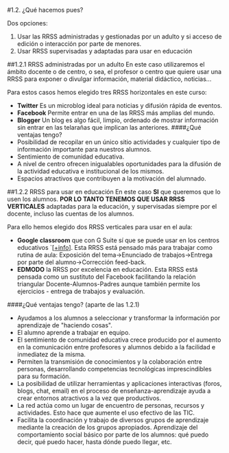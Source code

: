 #1.2. ¿Qué hacemos pues?

Dos opciones:

1. Usar las RRSS administradas y gestionadas por un adulto y si acceso de edición o interacción por parte de menores. 
1. Usar RRSS supervisadas y adaptadas para usar en educación

##1.2.1 RRSS administradas por un adulto
En este caso utilizaremos el ámbito docente o de centro, o sea, el profesor o centro que quiere usar una RRSS para exponer o divulgar información, material didáctico, noticias...

Para estos casos hemos elegido tres RRSS horizontales en este curso:

* **Twitter** Es un microblog ideal para noticias y difusión rápida de eventos.
* **Facebook** Permite entrar en una de las RRSS más amplias del mundo.
* **Blogger** Un blog es algo fácil, limpio, ordenado de mostrar información sin entrar en las telarañas que implican las anteriores.
####¿Qué ventajas tengo?
* Posibilidad de recopilar en un único sitio actividades y cualquier tipo de información importante para nuestros alumnos.
* Sentimiento de comunidad educativa.
* A nivel de centro ofrecen inigualables oportunidades para la difusión de la actividad educativa e institucional de los mismos.
* Espacios atractivos que contribuyen a la motivación del alumnado.

##1.2.2 RRSS para usar en educación
En este caso **SI** que queremos que lo usen los alumnos. **POR LO TANTO TENEMOS QUE USAR RRSS VERTICALES** adaptadas para la educación, y supervisadas siempre por el docente, incluso las cuentas de los alumnos.

Para ello hemos elegido dos RRSS verticales para usar en el aula:

* **Google classroom** que con G Suite sí que se puede usar en los centros educativos `[[+info](https://support.google.com/a/answer/134628?hl=es)]. Esta RRSS está pensado más para trabajar como rutina de aula: Exposición del tema->Enunciado de trabajos->Entrega por parte del alumno->Corrección feed-back.
* **EDMODO** la RRSS por excelencia en educación. Esta RRSS está pensada como un sustituto del Facebook facilitando la relación triangular Docente-Alumnos-Padres aunque también permite los ejercicios - entrega de trabajos y evaluación.

####¿Qué ventajas tengo? (aparte de las 1.2.1)
* Ayudamos a los alumnos a seleccionar y transformar la información por aprendizaje de "haciendo cosas".
* El alumno aprende a trabajar en equipo.
* El sentimiento de comunidad educativa crece producido por el aumento en la comunicación entre profesores y alumnos debido a la facilidad e inmediatez de la misma.
* Permiten la transmisión de conocimientos y la colaboración entre personas, desarrollando competencias tecnológicas imprescindibles para su formación.
* La posibilidad de utilizar herramientas y aplicaciones interactivas (foros, blogs, chat, email) en el proceso de enseñanza-aprendizaje ayuda a crear entornos atractivos a la vez que productivos. 
* La red actúa como un lugar de encuentro de personas, recursos y actividades. Esto hace que aumente el uso efectivo de las TIC.
* Facilita la coordinación y trabajo de diversos grupos de aprendizaje mediante la creación de los grupos apropiados.
Aprendizaje del comportamiento social básico por parte de los alumnos: qué puedo decir, qué puedo hacer, hasta dónde puedo llegar, etc.







